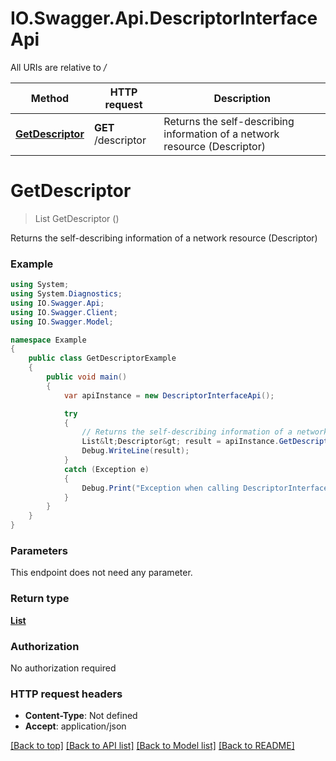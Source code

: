 # IO.Swagger.Api.DescriptorInterfaceApi

All URIs are relative to */*

Method | HTTP request | Description
------------- | ------------- | -------------
[**GetDescriptor**](DescriptorInterfaceApi.md#getdescriptor) | **GET** /descriptor | Returns the self-describing information of a network resource (Descriptor)

<a name="getdescriptor"></a>
# **GetDescriptor**
> List<Descriptor> GetDescriptor ()

Returns the self-describing information of a network resource (Descriptor)

### Example
```csharp
using System;
using System.Diagnostics;
using IO.Swagger.Api;
using IO.Swagger.Client;
using IO.Swagger.Model;

namespace Example
{
    public class GetDescriptorExample
    {
        public void main()
        {
            var apiInstance = new DescriptorInterfaceApi();

            try
            {
                // Returns the self-describing information of a network resource (Descriptor)
                List&lt;Descriptor&gt; result = apiInstance.GetDescriptor();
                Debug.WriteLine(result);
            }
            catch (Exception e)
            {
                Debug.Print("Exception when calling DescriptorInterfaceApi.GetDescriptor: " + e.Message );
            }
        }
    }
}
```

### Parameters
This endpoint does not need any parameter.

### Return type

[**List<Descriptor>**](Descriptor.md)

### Authorization

No authorization required

### HTTP request headers

 - **Content-Type**: Not defined
 - **Accept**: application/json

[[Back to top]](#) [[Back to API list]](../README.md#documentation-for-api-endpoints) [[Back to Model list]](../README.md#documentation-for-models) [[Back to README]](../README.md)
